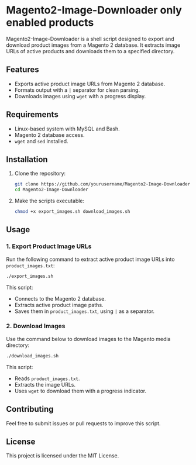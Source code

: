 # Magento2-Image-Downloader only enabled products

Magento2-Image-Downloader is a shell script designed to export and download product images from a Magento 2 database. It extracts image URLs of active products and downloads them to a specified directory.

## Features
- Exports active product image URLs from Magento 2 database.
- Formats output with a `|` separator for clean parsing.
- Downloads images using `wget` with a progress display.

## Requirements
- Linux-based system with MySQL and Bash.
- Magento 2 database access.
- `wget` and `sed` installed.

## Installation
1. Clone the repository:
   ```sh
   git clone https://github.com/yourusername/Magento2-Image-Downloader.git
   cd Magento2-Image-Downloader
   ```
2. Make the scripts executable:
   ```sh
   chmod +x export_images.sh download_images.sh
   ```

## Usage
### 1. Export Product Image URLs
Run the following command to extract active product image URLs into `product_images.txt`:
```sh
./export_images.sh
```
This script:
- Connects to the Magento 2 database.
- Extracts active product image paths.
- Saves them in `product_images.txt`, using `|` as a separator.

### 2. Download Images
Use the command below to download images to the Magento media directory:
```sh
./download_images.sh
```
This script:
- Reads `product_images.txt`.
- Extracts the image URLs.
- Uses `wget` to download them with a progress indicator.

## Contributing
Feel free to submit issues or pull requests to improve this script.

## License
This project is licensed under the MIT License.

